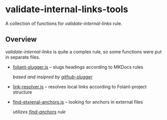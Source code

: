 # validate-internal-links-tools

A collection of functions for _validate-internal-links_ rule.

## Overview

_validate-internal-links_ is quite a complex rule, so some functions were put in separate files.

- [foliant-slugger.js](foliant-slugger.js) – slugs headings according to MKDocs rules

    _based and insipred by [github-slugger](https://github.com/Flet/github-slugger)_

- [link-resolver.js](link-resolver.js) – resolves local links according to Folant-project structure
- [find-etxrenal-anchors.js](find-etxrenal-anchors.js) – looking for anchors in external files
  
    _utilizes [find-anchors](find-anchors.js) rule_

